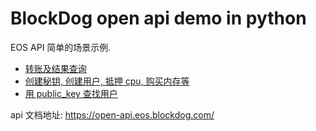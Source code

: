 BlockDog open api demo in python
================================

EOS API 简单的场景示例.

- [转账及结果查询](demo_for_transfer.py)
- [创建秘钥, 创建用户, 抵押 cpu, 购买内存等](demo_for_account.py)
- [用 public_key 查找用户](demo_for_public_key.py)

api 文档地址: https://open-api.eos.blockdog.com/
